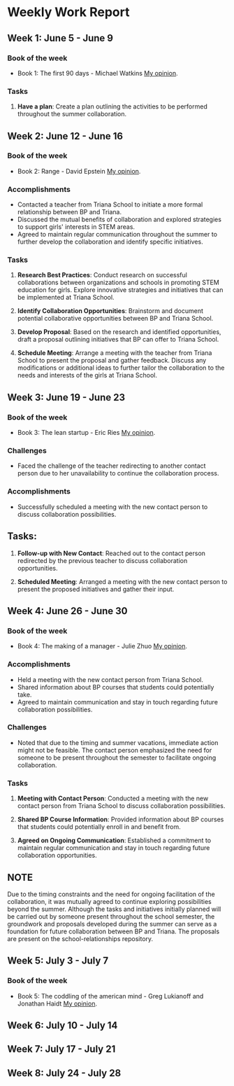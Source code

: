 # Weekly Work Report

## Week 1: June 5 - June 9

### Book of the week

- Book 1: The first 90 days - Michael Watkins [My opinion](link).

### Tasks

1. **Have a plan**: Create a plan outlining the activities to be performed throughout the summer collaboration.

## Week 2: June 12 - June 16

### Book of the week

- Book 2: Range - David Epstein [My opinion](link).

### Accomplishments

- Contacted a teacher from Triana School to initiate a more formal relationship between BP and Triana.
- Discussed the mutual benefits of collaboration and explored strategies to support girls' interests in STEM areas.
- Agreed to maintain regular communication throughout the summer to further develop the collaboration and identify specific initiatives.

### Tasks

1. **Research Best Practices**: Conduct research on successful collaborations between organizations and schools in promoting STEM education for girls. Explore innovative strategies and initiatives that can be implemented at Triana School.

2. **Identify Collaboration Opportunities**: Brainstorm and document potential collaborative opportunities between BP and Triana School. 

3. **Develop Proposal**: Based on the research and identified opportunities, draft a proposal outlining initiatives that BP can offer to Triana School.

4. **Schedule Meeting**: Arrange a meeting with the teacher from Triana School to present the proposal and gather feedback. Discuss any modifications or additional ideas to further tailor the collaboration to the needs and interests of the girls at Triana School.


## Week 3: June 19 - June 23

### Book of the week

- Book 3: The lean startup - Eric Ries [My opinion](link).

### Challenges

- Faced the challenge of the teacher redirecting to another contact person due to her unavailability to continue the collaboration process.

### Accomplishments

- Successfully scheduled a meeting with the new contact person to discuss collaboration possibilities.

## Tasks:

1. **Follow-up with New Contact**: Reached out to the contact person redirected by the previous teacher to discuss collaboration opportunities.

2. **Scheduled Meeting**: Arranged a meeting with the new contact person to present the proposed initiatives and gather their input.


## Week 4: June 26 - June 30

### Book of the week

- Book 4: The making of a manager - Julie Zhuo [My opinion](link).

### Accomplishments

- Held a meeting with the new contact person from Triana School.
- Shared information about BP courses that students could potentially take.
- Agreed to maintain communication and stay in touch regarding future collaboration possibilities.

### Challenges

- Noted that due to the timing and summer vacations, immediate action might not be feasible. The contact person emphasized the need for someone to be present throughout the semester to facilitate ongoing collaboration.

### Tasks

1. **Meeting with Contact Person**: Conducted a meeting with the new contact person from Triana School to discuss collaboration possibilities.

2. **Shared BP Course Information**: Provided information about BP courses that students could potentially enroll in and benefit from.

3. **Agreed on Ongoing Communication**: Established a commitment to maintain regular communication and stay in touch regarding future collaboration opportunities.

## NOTE

Due to the timing constraints and the need for ongoing facilitation of the collaboration, it was mutually agreed to continue exploring possibilities beyond the summer. Although the tasks and initiatives initially planned will be carried out by someone present throughout the school semester, the groundwork and proposals developed during the summer can serve as a foundation for future collaboration between BP and Triana. The proposals are present on the school-relationships repository.

## Week 5: July 3 - July 7

### Book of the week

- Book 5: The coddling of the american mind - Greg Lukianoff and Jonathan Haidt [My opinion](link).

## Week 6: July 10 - July 14

## Week 7: July 17 - July 21

## Week 8: July 24 - July 28

